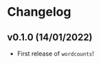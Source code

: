 # Changelog

<!--next-version-placeholder-->

## v0.1.0 (14/01/2022)

- First release of `wordcounts`!